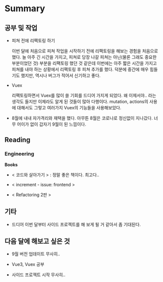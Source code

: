 # Summary

## 공부 및 작업

- 피쳐 전에 리팩토링 하기

    이번 달에 처음으로 피쳐 작업을 시작하기 전에 리팩토링을 해보는 경험을 처음으로 했다. 늘 아주 긴 시간을 가지고, 피쳐로 당장 나갈 피쳐는 아닌(물론 그래도 중요한 부분이었던 것) 부분을 리팩토링 했던 것 같은데 이번에는 아주 짧은 시간을 가지고 피쳐를 내야 하는 상황에서 리팩토링 후 피쳐 추가를 했다. 덕분에 중간에 매우 힘들기도 했지만, 역시나 버그가 적어서 신기하고 좋다.

- Vuex

    리팩토링하면서 Vuex를 많이 쓸 기회를 드디어 가지게 되었다. 왜 이제서야.. 라는 생각도 들지만 이제라도 알게 된 것들이 많아 다행이다. mutation, actions의 사용에 대해서도 그렇고 여러가지 Vuex의 기능들을 사용해보았다.

- 8월에 내내 자가격리와 재택을 했다. 아무튼 8월은 코로나로 정신없이 지나갔다. 너무 어이가 없이 갑자기 9월이 된 느낌이다.

## Reading

### Engineering

**Books**

- < 코드와 살아가기 > : 정말 좋은 책이다. 최고다..

- < increment - issue: frontend >

- < Refactoring 2판 >

## 기타

- 드디어 이번 달부터 사이드 프로젝트를 해 보게 될 거 같아서 좀 기대된다.

## 다음 달에 해보고 싶은 것

- 9월 버전 업데이트 무사히..

- Vue3, Vuex 공부

- 사이드 프로젝트 시작 무사히..